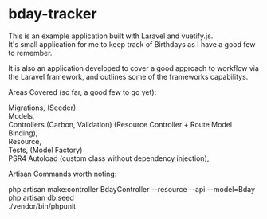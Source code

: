 # bday-tracker

This is an example application built with Laravel and vuetify.js. <br> It's small application for me to keep track of Birthdays as I have a good few to remember.

It is also an application developed to cover a good approach to workflow via the Laravel framework, and outlines some of the frameworks capabilitys. 

Areas Covered (so far, a good few to go yet):

Migrations, (Seeder)<br>
Models, <br>
Controllers (Carbon, Validation) (Resource Controller + Route Model Binding), <br> 
Resource, <br>
Tests, (Model Factory)<br>
PSR4 Autoload (custom class without dependency injection), <br>

Artisan Commands worth noting:

php artisan make:controller BdayController --resource --api --model=Bday <br>
php artisan db:seed <br>
./vendor/bin/phpunit <br>
